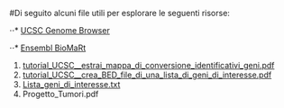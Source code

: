 #Di seguito alcuni file utili per esplorare le seguenti risorse:

⋅⋅* [UCSC Genome Browser](https://genome.ucsc.edu/)

⋅⋅* [Ensembl BioMaRt](https://www.ensembl.org/biomart/martview/)



1. [tutorial_UCSC__estrai_mappa_di_conversione_identificativi_geni.pdf](https://github.com/maghetta/teaching/blob/master/navigare_i_genomi/tutorial_UCSC__estrai_mappa_di_conversione_identificativi_geni.pdf)
2. [tutorial_UCSC__crea_BED_file_di_una_lista_di_geni_di_interesse.pdf](https://github.com/maghetta/teaching/blob/master/navigare_i_genomi/tutorial_UCSC__crea_BED_file_di_una_lista_di_geni_di_interesse.pdf)
3. [Lista_geni_di_interesse.txt](https://github.com/maghetta/teaching/blob/master/navigare_i_genomi/Lista_geni_di_interesse.txt)
4. Progetto_Tumori.pdf
